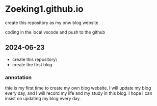 # Zoeking1.github.io
create this repository as my onw blog website

coding in the local vscode and push to the github

## 2024-06-23
- create this repository\
- create the first blog

### annotation
thie is my first time to create my own blog website, I will update my blog every day, and I will record my life and my study in this blog. I hope I can insist on updating my blog every day.




